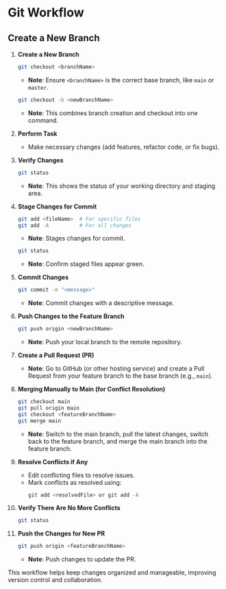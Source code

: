 # Git Workflow

## Create a New Branch

1. **Create a New Branch**
    ```sh
    git checkout <branchName>
    ```
    - **Note**: Ensure `<branchName>` is the correct base branch, like `main` or `master`.

    ```sh
    git checkout -b <newBranchName>
    ```
    - **Note**: This combines branch creation and checkout into one command.

2. **Perform Task**
    - Make necessary changes (add features, refactor code, or fix bugs).

3. **Verify Changes**
    ```sh
    git status
    ```
    - **Note**: This shows the status of your working directory and staging area.

4. **Stage Changes for Commit**
    ```sh
    git add <fileName>  # For specific files
    git add -A          # For all changes
    ```
    - **Note**: Stages changes for commit.

    ```sh
    git status
    ```
    - **Note**: Confirm staged files appear green.

5. **Commit Changes**
    ```sh
    git commit -m "<message>"
    ```
    - **Note**: Commit changes with a descriptive message.

6. **Push Changes to the Feature Branch**
    ```sh
    git push origin <newBranchName>
    ```
    - **Note**: Push your local branch to the remote repository.

7. **Create a Pull Request (PR)**
    - **Note**: Go to GitHub (or other hosting service) and create a Pull Request from your feature branch to the base branch (e.g., `main`).

8. **Merging Manually to Main (for Conflict Resolution)**
    ```sh
    git checkout main
    git pull origin main
    git checkout <featureBranchName>
    git merge main
    ```
    - **Note**: Switch to the main branch, pull the latest changes, switch back to the feature branch, and merge the main branch into the feature branch.

9. **Resolve Conflicts if Any**
    - Edit conflicting files to resolve issues.
    - Mark conflicts as resolved using:
      ```sh
      git add <resolvedFile> or git add -A
      ```

10. **Verify There Are No More Conflicts**
    ```sh
    git status
    ```

11. **Push the Changes for New PR**
    ```sh
    git push origin <featureBranchName>
    ```
    - **Note**: Push changes to update the PR.

This workflow helps keep changes organized and manageable, improving version control and collaboration.
